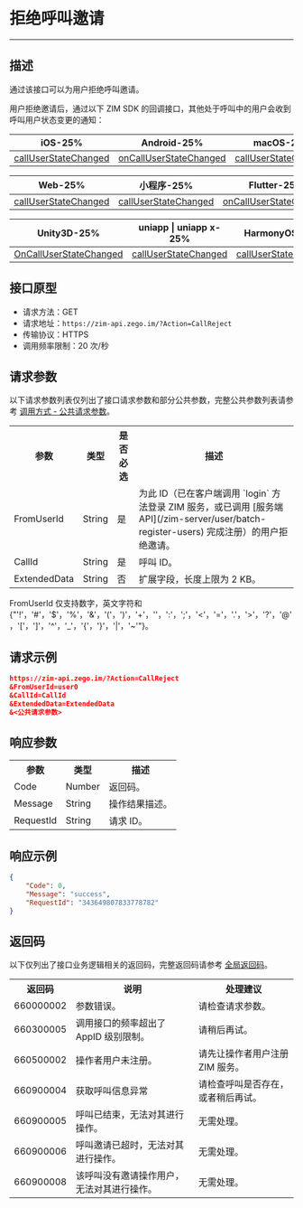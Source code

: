 
# 拒绝呼叫邀请

- - -

## 描述

通过该接口可以为用户拒绝呼叫邀请。

用户拒绝邀请后，通过以下 ZIM SDK 的回调接口，其他处于呼叫中的用户会收到呼叫用户状态变更的通知：

| iOS-25% | Android-25% | macOS-25% | Windows-25% |
|-----|---------|--------|---------|
| [callUserStateChanged](https://doc-zh.zego.im/article/api?doc=zim_API~objective-c_ios~protocol~ZIMEventHandler#zim-call-user-state-changed-call-id) | [onCallUserStateChanged](https://doc-zh.zego.im/article/api?doc=zim_API~java_android~class~ZIMEventHandler#on-call-user-state-changed) | [callUserStateChanged](https://doc-zh.zego.im/article/api?doc=zim_API~objective-c_macos~protocol~ZIMEventHandler#zim-call-user-state-changed-call-id) | [onCallUserStateChanged](https://doc-zh.zego.im/article/api?doc=zim_API~cpp_windows~class~ZIMEventHandler#on-call-user-state-changed) |

| Web-25% | 小程序-25% | Flutter-25% | React Native-25% |
|-----|---------|---------|--------------|
| [callUserStateChanged](https://doc-zh.zego.im/article/api?doc=zim_API~javascript_web~interface~ZIMEventHandler#call-user-state-changed) | [callUserStateChanged](https://doc-zh.zego.im/article/api?doc=zim_API~javascript_wxxcx~interface~ZIMEventHandler#call-user-state-changed) | [onCallUserStateChanged](https://pub.dev/documentation/zego_zim/latest/zego_zim/ZIMEventHandler/onCallUserStateChanged.html) | [callUserStateChanged](https://doc-zh.zego.im/article/api?doc=zim_API~javascript_react-native~interface~ZIMEventHandler#call-user-state-changed) |

| Unity3D-25% | uniapp \| uniapp x-25% | HarmonyOS-25% |
|---------|---------|------------|
| [OnCallUserStateChanged](https://doc-zh.zego.im/article/api?doc=zim_API~cs_unity3d~class~ZIMEventHandler#on-call-user-state-changed) | [callUserStateChanged](https://doc-zh.zego.im/article/api?doc=zim_API~javascript_uni-app~interface~ZIMEventHandler#call-user-state-changed) | [callUserStateChanged](https://doc-zh.zego.im/article/api?doc=zim_API~javascript_harmony~interface~ZIMEventHandler#call-user-state-changed) |



## 接口原型

- 请求方法：GET
- 请求地址：`https://zim-api.zego.im/?Action=CallReject`
- 传输协议：HTTPS
- 调用频率限制：20 次/秒

## 请求参数

以下请求参数列表仅列出了接口请求参数和部分公共参数，完整公共参数列表请参考 [调用方式 - 公共请求参数](/zim-server/accessing-server-apis#2-公共参数)。

<table>
<tbody><tr data-row-level="1">
<th>参数</th>
<th>类型</th>
<th>是否必选</th>
<th>描述</th>
</tr>
<tr data-row-level="2">
<td>FromUserId</td>
<td>String</td>
<td>是</td>
<td>为此 ID（已在客户端调用 `login` 方法登录 ZIM 服务，或已调用 [服务端 API](/zim-server/user/batch-register-users) 完成注册）的用户拒绝邀请。</td>
</tr>
<tr data-row-level="3">
<td>CallId</td>
<td>String</td>
<td>是</td>
<td>呼叫 ID。</td>
</tr>
<tr data-row-level="5">
<td>ExtendedData</td>
<td>String</td>
<td>否</td>
<td>扩展字段，长度上限为 2 KB。</td>
</tr>
</tbody></table>

<Note title="说明">

FromUserId 仅支持数字，英文字符和 {"'!'，'#'，'$'，'%'，'&'，'('，')'，'+'，''，':'，';'，'<'，'='，'.'，'>'，'?'，'@'，'['，']'，'^'，'_'，'{'，'}'，'|'，'~'"}。
</Note>


## 请求示例

```json
https://zim-api.zego.im/?Action=CallReject
&FromUserId=user0
&CallId=CallId
&ExtendedData=ExtendedData
&<公共请求参数>
```

## 响应参数

<table>
<tbody><tr data-row-level="1">
<th>参数</th>
<th>类型</th>
<th>描述</th>
</tr>
<tr data-row-level="2">
<td>Code</td>
<td>Number</td>
<td>返回码。</td>
</tr>
<tr data-row-level="3">
<td>Message</td>
<td>String</td>
<td>操作结果描述。</td>
</tr>
<tr data-row-level="4">
<td>RequestId</td>
<td>String</td>
<td>请求 ID。</td>
</tr>
</tbody></table>


## 响应示例

```json
{
    "Code": 0,
    "Message": "success",
    "RequestId": "343649807833778782"
}
```

## 返回码

以下仅列出了接口业务逻辑相关的返回码，完整返回码请参考 [全局返回码](/zim-server/return-codes)。

<table>
<tbody><tr>
<th>返回码</th>
<th>说明</th>
<th>处理建议</th>
</tr>
<tr>
<td>660000002</td>
<td>参数错误。</td>
<td>请检查请求参数。</td>
</tr>
<tr>
<td>660300005</td>
<td>调用接口的频率超出了 AppID 级别限制。</td>
<td>请稍后再试。</td>
</tr>
<tr>
<td>660500002</td>
<td>操作者用户未注册。</td>
<td>请先让操作者用户注册 ZIM 服务。</td>
</tr>
<tr>
<td>660900004</td>
<td>获取呼叫信息异常</td>
<td>请检查呼叫是否存在，或者稍后再试。</td>
</tr>
<tr>
<td>660900005</td>
<td>呼叫已结束，无法对其进行操作。</td>
<td>无需处理。</td>
</tr>
<tr>
<td>660900006</td>
<td>呼叫邀请已超时，无法对其进行操作。</td>
<td>无需处理。</td>
</tr>
<tr>
<td>660900008</td>
<td>该呼叫没有邀请操作用户，无法对其进行操作。</td>
<td>无需处理。</td>
</tr>
</tbody></table>

